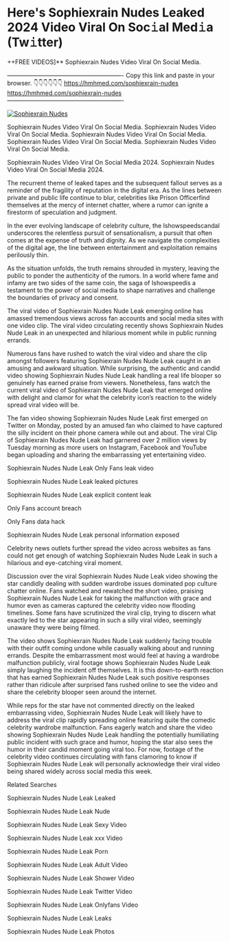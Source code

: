 # Here's Sophiexrain Nudes Leaked 2024 Video Viral On Soc𝚒al Med𝚒a (Tw𝚒tter)

++FREE VIDEOS]** Sophiexrain Nudes Video Viral On Social Media.

———————————————————-
Copy this link and paste in your browser.
👇👇👇👇👇👇
https://hmhmed.com/sophiexrain-nudes
https://hmhmed.com/sophiexrain-nudes
———————————————————-

[![Sophiexrain Nudes](https://i.imgur.com/dJHk4Zq.gif)](https://hmhmed.com/sophiexrain-nudes)

Sophiexrain Nudes Video Viral On Social Media. Sophiexrain Nudes Video Viral On Social Media. Sophiexrain Nudes Video Viral On Social Media. Sophiexrain Nudes Video Viral On Social Media. Sophiexrain Nudes Video Viral On Social Media.

Sophiexrain Nudes Video Viral On Social Media 2024. Sophiexrain Nudes Video Viral On Social Media 2024.

The recurrent theme of leaked tapes and the subsequent fallout serves as a reminder of the fragility of reputation in the digital era. As the lines between private and public life continue to blur, celebrities like Prison Officerfind themselves at the mercy of internet chatter, where a rumor can ignite a firestorm of speculation and judgment.

In the ever evolving landscape of celebrity culture, the Ishowspeedscandal underscores the relentless pursuit of sensationalism, a pursuit that often comes at the expense of truth and dignity. As we navigate the complexities of the digital age, the line between entertainment and exploitation remains perilously thin.

As the situation unfolds, the truth remains shrouded in mystery, leaving the public to ponder the authenticity of the rumors. In a world where fame and infamy are two sides of the same coin, the saga of Ishowspeedis a testament to the power of social media to shape narratives and challenge the boundaries of privacy and consent.

The viral video of Sophiexrain Nudes Nude Leak emerging online has amassed tremendous views across fan accounts and social media sites with one video clip. The viral video circulating recently shows Sophiexrain Nudes Nude Leak in an unexpected and hilarious moment while in public running errands.

Numerous fans have rushed to watch the viral video and share the clip amongst followers featuring Sophiexrain Nudes Nude Leak caught in an amusing and awkward situation. While surprising, the authentic and candid video showing Sophiexrain Nudes Nude Leak handling a real life blooper so genuinely has earned praise from viewers. Nonetheless, fans watch the current viral video of Sophiexrain Nudes Nude Leak that emerged online with delight and clamor for what the celebrity icon’s reaction to the widely spread viral video will be.

The fan video showing Sophiexrain Nudes Nude Leak first emerged on Twitter on Monday, posted by an amused fan who claimed to have captured the silly incident on their phone camera while out and about. The viral Clip of Sophiexrain Nudes Nude Leak had garnered over 2 million views by Tuesday morning as more users on Instagram, Facebook and YouTube began uploading and sharing the embarrassing yet entertaining video.

Sophiexrain Nudes Nude Leak Only Fans leak video

Sophiexrain Nudes Nude Leak leaked pictures

Sophiexrain Nudes Nude Leak explicit content leak

Only Fans account breach

Only Fans data hack

Sophiexrain Nudes Nude Leak personal information exposed

Celebrity news outlets further spread the video across websites as fans could not get enough of watching Sophiexrain Nudes Nude Leak in such a hilarious and eye-catching viral moment.

Discussion over the viral Sophiexrain Nudes Nude Leak video showing the star candidly dealing with sudden wardrobe issues dominated pop culture chatter online. Fans watched and rewatched the short video, praising Sophiexrain Nudes Nude Leak for taking the malfunction with grace and humor even as cameras captured the celebrity video now flooding timelines. Some fans have scrutinized the viral clip, trying to discern what exactly led to the star appearing in such a silly viral video, seemingly unaware they were being filmed.

The video shows Sophiexrain Nudes Nude Leak suddenly facing trouble with their outfit coming undone while casually walking about and running errands. Despite the embarrassment most would feel at having a wardrobe malfunction publicly, viral footage shows Sophiexrain Nudes Nude Leak simply laughing the incident off themselves. It is this down-to-earth reaction that has earned Sophiexrain Nudes Nude Leak such positive responses rather than ridicule after surprised fans rushed online to see the video and share the celebrity blooper seen around the internet.

While reps for the star have not commented directly on the leaked embarrassing video, Sophiexrain Nudes Nude Leak will likely have to address the viral clip rapidly spreading online featuring quite the comedic celebrity wardrobe malfunction. Fans eagerly watch and share the video showing Sophiexrain Nudes Nude Leak handling the potentially humiliating public incident with such grace and humor, hoping the star also sees the humor in their candid moment going viral too. For now, footage of the celebrity video continues circulating with fans clamoring to know if Sophiexrain Nudes Nude Leak will personally acknowledge their viral video being shared widely across social media this week.

Related Searches

Sophiexrain Nudes Nude Leak Leaked

Sophiexrain Nudes Nude Leak Nude

Sophiexrain Nudes Nude Leak Sexy Video

Sophiexrain Nudes Nude Leak xxx Video

Sophiexrain Nudes Nude Leak Porn

Sophiexrain Nudes Nude Leak Adult Video

Sophiexrain Nudes Nude Leak Shower Video

Sophiexrain Nudes Nude Leak Twitter Video

Sophiexrain Nudes Nude Leak Onlyfans Video

Sophiexrain Nudes Nude Leak Leaks

Sophiexrain Nudes Nude Leak Photos